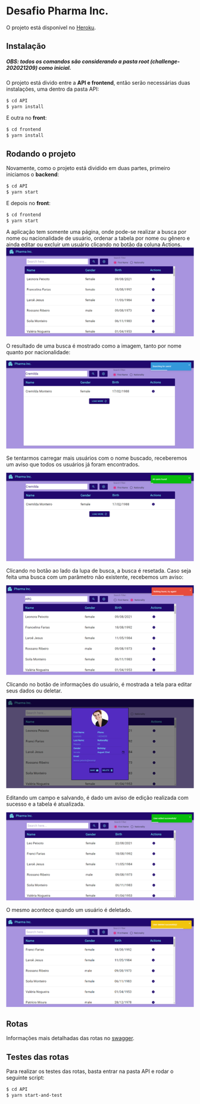 # Desafio Pharma Inc.

O projeto está disponível no [Heroku](https://pharma-inc.herokuapp.com/).

## Instalação
##### OBS: todos os comandos são considerando a pasta root (challenge-202021209) como inicial.

O projeto está divido entre a **API e frontend**, então serão necessárias duas instalações, uma dentro da pasta API:

    $ cd API
    $ yarn install

E outra no **front**:

    $ cd frontend
    $ yarn install

## Rodando o projeto

Novamente, como o projeto está dividido em duas partes, primeiro iniciamos o **backend**:

    $ cd API
    $ yarn start

E depois no **front**:

    $ cd frontend
    $ yarn start

A aplicação tem somente uma página, onde pode-se realizar a busca por nome ou nacionalidade de usuário, ordenar a tabela por nome ou gênero e ainda editar ou excluir um usuário clicando no botão da coluna Actions.
![pag_inicial](frontend/src/styles/images/pagina_inicial.png)

O resultado de uma busca é mostrado como a imagem, tanto por nome quanto por nacionalidade:

![busca_por_nome_result](frontend/src/styles/images/busca_por_nome_result.png)

Se tentarmos carregar mais usuários com o nome buscado, receberemos um aviso que todos os usuários já foram encontrados.

![busca_por_nome_found](frontend/src/styles/images/busca_por_nome_users_found.png)

Clicando no botão ao lado da lupa de busca, a busca é resetada. Caso seja feita uma busca com um parâmetro não existente, recebemos um aviso:

![busca_por_nat](frontend/src/styles/images/busca_por_nat_not_found.png)

Clicando no botão de informações do usuário, é mostrada a tela para editar seus dados ou deletar.

![user_info](frontend/src/styles/images/user_info.png)

Editando um campo e salvando, é dado um aviso de edição realizada com sucesso e a tabela é atualizada.

![user_edit](frontend/src/styles/images/user_edit.png)

O mesmo acontece quando um usuário é deletado.

![user_delete](frontend/src/styles/images/user_delete.png)

## Rotas

Informações mais detalhadas das rotas no [swagger](https://petstore.swagger.io/?url=https://raw.githubusercontent.com/dutomazoni/challenge-20201209/master/API/Routes/swagger.yaml).

## Testes das rotas

Para realizar os testes das rotas, basta entrar na pasta API e rodar o seguinte script:

    $ cd API
    $ yarn start-and-test
